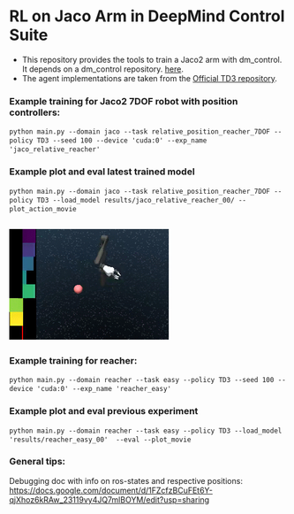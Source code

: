 # RL on Jaco Arm in DeepMind Control Suite

* This repository provides the tools to train a Jaco2 arm with dm_control. It depends on a dm_control repository. 
[here](https://github.com/johannah/dm_control/tree/jaco_arm_controllers). 
* The agent implementations are taken from the [Official TD3 repository](https://github.com/sfujim/TD3).



### Example training for Jaco2 7DOF robot with position controllers:
```
python main.py --domain jaco --task relative_position_reacher_7DOF --policy TD3 --seed 100 --device 'cuda:0' --exp_name 'jaco_relative_reacher'
```

### Example plot and eval latest trained model
```
python main.py --domain jaco --task relative_position_reacher_7DOF --policy TD3 --load_model results/jaco_relative_reacher_00/ --plot_action_movie

```

![](media/jaco_reacher.gif)
--- 

### Example training for reacher:
```
python main.py --domain reacher --task easy --policy TD3 --seed 100 --device 'cuda:0' --exp_name 'reacher_easy'
```

### Example plot and eval previous experiment
```
python main.py --domain reacher --task easy --policy TD3 --load_model 'results/reacher_easy_00'  --eval --plot_movie
```


### General tips:

Debugging doc with info on ros-states and respective positions: https://docs.google.com/document/d/1FZcfzBCuFEt6Y-qjXhoz6kRAw_23119vy4JQ7mlBOYM/edit?usp=sharing

